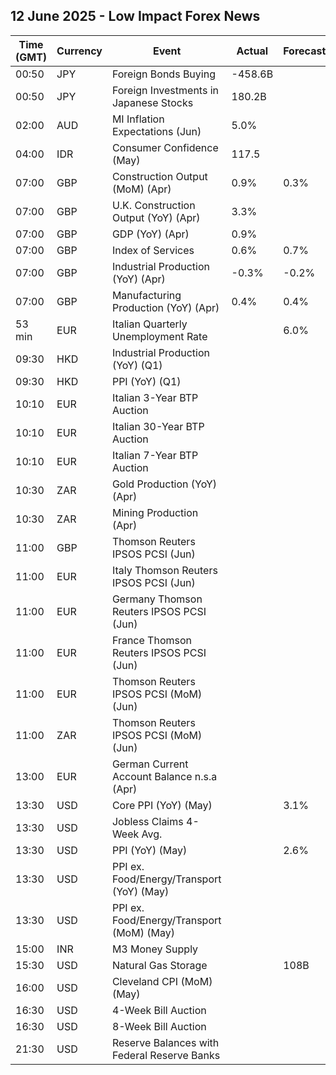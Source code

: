 ## 12 June 2025 - Low Impact Forex News

| Time (GMT) | Currency | Event | Actual | Forecast | Previous |
|------|----------|-------|--------|----------|----------|
| 00:50 | JPY | Foreign Bonds Buying | -458.6B |  | -118.0B |
| 00:50 | JPY | Foreign Investments in Japanese Stocks | 180.2B |  | 336.1B |
| 02:00 | AUD | MI Inflation Expectations (Jun) | 5.0% |  | 4.1% |
| 04:00 | IDR | Consumer Confidence (May) | 117.5 |  | 121.7 |
| 07:00 | GBP | Construction Output (MoM) (Apr) | 0.9% | 0.3% | 0.5% |
| 07:00 | GBP | U.K. Construction Output (YoY) (Apr) | 3.3% |  | 1.4% |
| 07:00 | GBP | GDP (YoY) (Apr) | 0.9% |  | 1.1% |
| 07:00 | GBP | Index of Services | 0.6% | 0.7% | 0.7% |
| 07:00 | GBP | Industrial Production (YoY) (Apr) | -0.3% | -0.2% | -0.7% |
| 07:00 | GBP | Manufacturing Production (YoY) (Apr) | 0.4% | 0.4% | -0.8% |
| 53 min | EUR | Italian Quarterly Unemployment Rate |  | 6.0% | 6.1% |
| 09:30 | HKD | Industrial Production (YoY) (Q1) |  |  | 0.90% |
| 09:30 | HKD | PPI (YoY) (Q1) |  |  | 4.10% |
| 10:10 | EUR | Italian 3-Year BTP Auction |  |  | 2.40% |
| 10:10 | EUR | Italian 30-Year BTP Auction |  |  | 4.700% |
| 10:10 | EUR | Italian 7-Year BTP Auction |  |  | 3.28% |
| 10:30 | ZAR | Gold Production (YoY) (Apr) |  |  | -11.1% |
| 10:30 | ZAR | Mining Production (Apr) |  |  | -2.8% |
| 11:00 | GBP | Thomson Reuters IPSOS PCSI (Jun) |  |  | 49.3 |
| 11:00 | EUR | Italy Thomson Reuters IPSOS PCSI (Jun) |  |  | 46.18 |
| 11:00 | EUR | Germany Thomson Reuters IPSOS PCSI (Jun) |  |  | 47.08 |
| 11:00 | EUR | France Thomson Reuters IPSOS PCSI (Jun) |  |  | 41.95 |
| 11:00 | EUR | Thomson Reuters IPSOS PCSI (MoM) (Jun) |  |  | 50.16 |
| 11:00 | ZAR | Thomson Reuters IPSOS PCSI (MoM) (Jun) |  |  | 50.66 |
| 13:00 | EUR | German Current Account Balance n.s.a (Apr) |  |  | 34.1B |
| 13:30 | USD | Core PPI (YoY) (May) |  | 3.1% | 3.1% |
| 13:30 | USD | Jobless Claims 4-Week Avg. |  |  | 235.00K |
| 13:30 | USD | PPI (YoY) (May) |  | 2.6% | 2.4% |
| 13:30 | USD | PPI ex. Food/Energy/Transport (YoY) (May) |  |  | 2.9% |
| 13:30 | USD | PPI ex. Food/Energy/Transport (MoM) (May) |  |  | -0.1% |
| 15:00 | INR | M3 Money Supply |  |  | 9.5% |
| 15:30 | USD | Natural Gas Storage |  | 108B | 122B |
| 16:00 | USD | Cleveland CPI (MoM) (May) |  |  | 0.3% |
| 16:30 | USD | 4-Week Bill Auction |  |  | 4.170% |
| 16:30 | USD | 8-Week Bill Auction |  |  | 4.225% |
| 21:30 | USD | Reserve Balances with Federal Reserve Banks |  |  | 3.362T |
